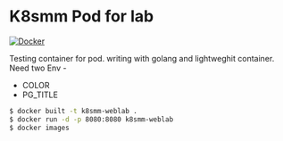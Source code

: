 # K8smm Pod for lab

[![Docker](https://github.com/mm-k8s-ug/k8smm-weblab/workflows/Docker/badge.svg)](https://github.com/mm-k8s-ug/k8smm-weblab/actions?query=workflow%3ADocker)

Testing container for pod. writing with golang and lightweghit container.
Need two Env -
* COLOR
* PG_TITLE

```bash
$ docker built -t k8smm-weblab .
$ docker run -d -p 8080:8080 k8smm-weblab
$ docker images

```

   
